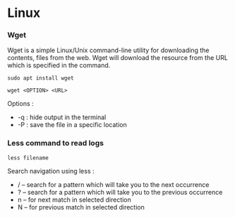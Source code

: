 # Linux

### Wget

Wget is a simple Linux/Unix command-line utility for downloading the contents, files from the web. Wget will download the resource from the URL which is specified in the command.
```linux
sudo apt install wget

wget <OPTION> <URL>
```

Options :
- -q : hide output in the terminal
- -P : save the file in a specific location

### Less command to read logs

```
less filename
```

Search navigation using less :

- / – search for a pattern which will take you to the next occurrence
- ? – search for a pattern which will take you to the previous occurrence
- n – for next match in selected direction
- N – for previous match in selected direction